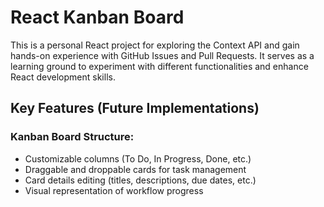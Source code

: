 # React Kanban Board

This is a personal React project for exploring the Context API and gain hands-on experience with GitHub Issues and Pull Requests. It serves as a learning ground to experiment with different functionalities and enhance React development skills.

## Key Features (Future Implementations)

### Kanban Board Structure:
- Customizable columns (To Do, In Progress, Done, etc.)
- Draggable and droppable cards for task management
- Card details editing (titles, descriptions, due dates, etc.)
- Visual representation of workflow progress

